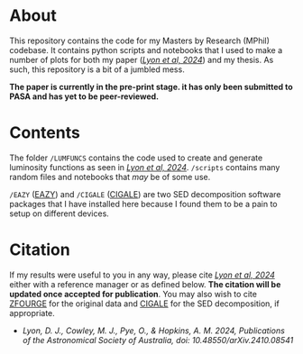 # About
This repository contains the code for my Masters by Research (MPhil) codebase. 
It contains python scripts and notebooks that I used to make a number of plots for both my paper (*[Lyon et al, 2024](https://arxiv.org/abs/2410.08541)*) and my thesis. As such, this repository is a bit of a jumbled mess.

**The paper is currently in the pre-print stage. it has only been submitted to PASA and has yet to be peer-reviewed.**

# Contents
The folder `/LUMFUNCS` contains the code used to create and generate luminosity functions as seen in *[Lyon et al, 2024](https://arxiv.org/abs/2410.08541)*. `/scripts` contains many random files and notebooks that *may* be of some use.

`/EAZY` ([EAZY](https://ui.adsabs.harvard.edu/abs/2008ApJ...686.1503B/abstract)) and `/CIGALE` ([CIGALE](https://ui.adsabs.harvard.edu/abs/2019A%26A...622A.103B/abstract)) are two SED decomposition software packages that I have installed here because I found them to be a pain to setup on different devices.
<!-- - `/DATA` contains the ZFOURGE and CIGALE (Ollie) raw data files. -->

# Citation
If my results were useful to you in any way, please cite *[Lyon et al, 2024](https://arxiv.org/abs/2410.08541)* either with a reference manager or as defined below. **The citation will be updated once accepted for publication**. You may also wish to cite [ZFOURGE](https://ui.adsabs.harvard.edu/abs/2016ApJ...830...51S/abstract) for the original data and [CIGALE](https://ui.adsabs.harvard.edu/abs/2019A%26A...622A.103B/abstract) for the SED decomposition, if appropriate.

- *Lyon, D. J., Cowley, M. J., Pye, O., & Hopkins, A. M. 2024, Publications of the Astronomical Society of Australia, doi: 10.48550/arXiv.2410.08541*

